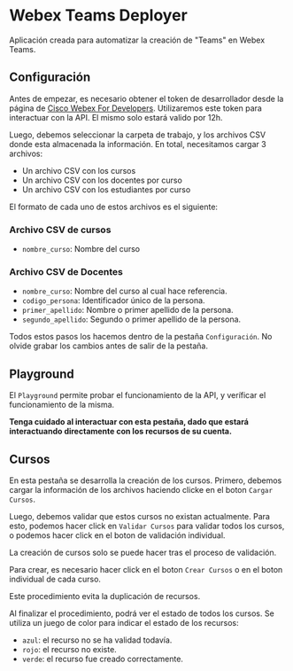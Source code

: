 Webex Teams Deployer
===

Aplicación creada para automatizar la creación de "Teams" en Webex Teams.

Configuración
---

Antes de empezar, es necesario obtener el token de desarrollador desde la página de [Cisco Webex For Developers](https://developer.webex.com/docs/api/getting-started). Utilizaremos este token para interactuar con la API. El mismo solo estará valido por 12h.

Luego, debemos seleccionar la carpeta de trabajo, y los archivos CSV donde esta almacenada la información. En total, necesitamos cargar 3 archivos:

- Un archivo CSV con los cursos
- Un archivo CSV con los docentes por curso
- Un archivo CSV con los estudiantes por curso

El formato de cada uno de estos archivos es el siguiente:

### Archivo CSV de cursos

- `nombre_curso`: Nombre del curso

### Archivo CSV de Docentes

- `nombre_curso`: Nombre del curso al cual hace referencia.
- `codigo_persona`: Identificador único de la persona.
- `primer_apellido`: Nombre o primer apellido de la persona.
- `segundo_apellido`: Segundo o primer apellido de la persona.

Todos estos pasos los hacemos dentro de la pestaña `Configuración`. No olvide grabar los cambios antes de salir de la pestaña.

Playground
---

El `Playground` permite probar el funcionamiento de la API, y veríficar el funcionamiento de la misma.

**Tenga cuidado al interactuar con esta pestaña, dado que estará interactuando directamente con los recursos de su cuenta.**

Cursos
---

En esta pestaña se desarrolla la creación de los cursos. Primero, debemos cargar la información de los archivos haciendo clicke en el boton `Cargar Cursos`.

Luego, debemos validar que estos cursos no existan actualmente. Para esto, podemos hacer click en `Validar Cursos` para validar todos los cursos, o podemos hacer click en el boton de validación individual.

La creación de cursos solo se puede hacer tras el proceso de validación.

Para crear, es necesario hacer click en el boton `Crear Cursos` o en el boton individual de cada curso.

Este procedimiento evita la duplicación de recursos.

Al finalizar el procedimiento, podrá ver el estado de todos los cursos. Se utiliza un juego de color para indicar el estado de los recursos:

- `azul`: el recurso no se ha validad todavía.
- `rojo`: el recurso no existe.
- `verde`: el recurso fue creado correctamente.